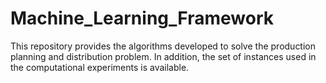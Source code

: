 # Machine_Learning_Framework
This repository provides the algorithms developed to solve the production planning and distribution problem. In addition, the set of instances used in the computational experiments is available.
